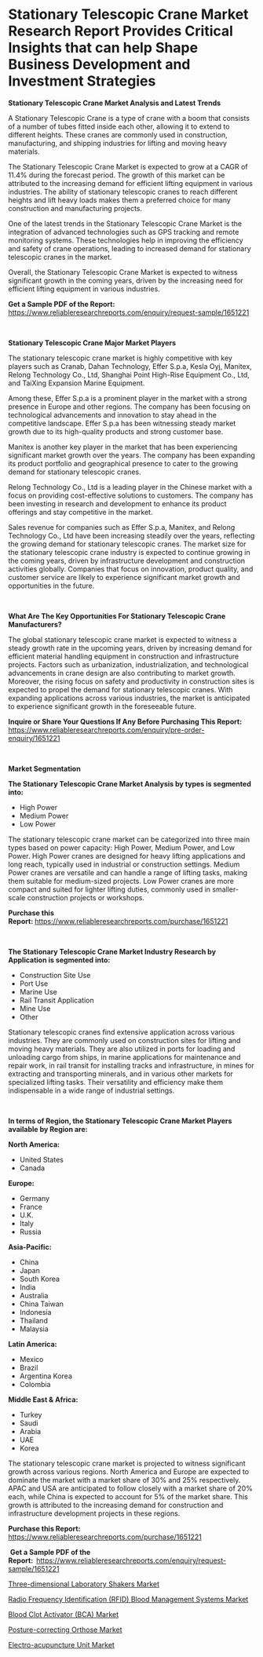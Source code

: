 <p><h1>Stationary Telescopic Crane Market Research Report Provides Critical Insights that can help Shape Business Development and Investment Strategies</h1></p><p><strong>Stationary Telescopic Crane Market Analysis and Latest Trends</strong></p>
<p><p>A Stationary Telescopic Crane is a type of crane with a boom that consists of a number of tubes fitted inside each other, allowing it to extend to different heights. These cranes are commonly used in construction, manufacturing, and shipping industries for lifting and moving heavy materials.</p><p>The Stationary Telescopic Crane Market is expected to grow at a CAGR of 11.4% during the forecast period. The growth of this market can be attributed to the increasing demand for efficient lifting equipment in various industries. The ability of stationary telescopic cranes to reach different heights and lift heavy loads makes them a preferred choice for many construction and manufacturing projects.</p><p>One of the latest trends in the Stationary Telescopic Crane Market is the integration of advanced technologies such as GPS tracking and remote monitoring systems. These technologies help in improving the efficiency and safety of crane operations, leading to increased demand for stationary telescopic cranes in the market.</p><p>Overall, the Stationary Telescopic Crane Market is expected to witness significant growth in the coming years, driven by the increasing need for efficient lifting equipment in various industries.</p></p>
<p><strong>Get a Sample PDF of the Report:&nbsp;</strong> <a href="https://www.reliableresearchreports.com/enquiry/request-sample/1651221">https://www.reliableresearchreports.com/enquiry/request-sample/1651221</a></p>
<p>&nbsp;</p>
<p><strong>Stationary Telescopic Crane Major Market Players</strong></p>
<p><p>The stationary telescopic crane market is highly competitive with key players such as Cranab, Dahan Technology, Effer S.p.a, Kesla Oyj, Manitex, Relong Technology Co., Ltd, Shanghai Point High-Rise Equipment Co., Ltd, and TaiXing Expansion Marine Equipment. </p><p>Among these, Effer S.p.a is a prominent player in the market with a strong presence in Europe and other regions. The company has been focusing on technological advancements and innovation to stay ahead in the competitive landscape. Effer S.p.a has been witnessing steady market growth due to its high-quality products and strong customer base.</p><p>Manitex is another key player in the market that has been experiencing significant market growth over the years. The company has been expanding its product portfolio and geographical presence to cater to the growing demand for stationary telescopic cranes.</p><p>Relong Technology Co., Ltd is a leading player in the Chinese market with a focus on providing cost-effective solutions to customers. The company has been investing in research and development to enhance its product offerings and stay competitive in the market.</p><p>Sales revenue for companies such as Effer S.p.a, Manitex, and Relong Technology Co., Ltd have been increasing steadily over the years, reflecting the growing demand for stationary telescopic cranes. The market size for the stationary telescopic crane industry is expected to continue growing in the coming years, driven by infrastructure development and construction activities globally. Companies that focus on innovation, product quality, and customer service are likely to experience significant market growth and opportunities in the future.</p></p>
<p>&nbsp;</p>
<p><strong>What Are The Key Opportunities For Stationary Telescopic Crane Manufacturers?</strong></p>
<p><p>The global stationary telescopic crane market is expected to witness a steady growth rate in the upcoming years, driven by increasing demand for efficient material handling equipment in construction and infrastructure projects. Factors such as urbanization, industrialization, and technological advancements in crane design are also contributing to market growth. Moreover, the rising focus on safety and productivity in construction sites is expected to propel the demand for stationary telescopic cranes. With expanding applications across various industries, the market is anticipated to experience significant growth in the foreseeable future.</p></p>
<p><strong>Inquire or Share Your Questions If Any Before Purchasing This Report:</strong> <a href="https://www.reliableresearchreports.com/enquiry/pre-order-enquiry/1651221">https://www.reliableresearchreports.com/enquiry/pre-order-enquiry/1651221</a></p>
<p>&nbsp;</p>
<p><strong>Market Segmentation</strong></p>
<p><strong>The Stationary Telescopic Crane Market Analysis by types is segmented into:</strong></p>
<p><ul><li>High Power</li><li>Medium Power</li><li>Low Power</li></ul></p>
<p><p>The stationary telescopic crane market can be categorized into three main types based on power capacity: High Power, Medium Power, and Low Power. High Power cranes are designed for heavy lifting applications and long reach, typically used in industrial or construction settings. Medium Power cranes are versatile and can handle a range of lifting tasks, making them suitable for medium-sized projects. Low Power cranes are more compact and suited for lighter lifting duties, commonly used in smaller-scale construction projects or workshops.</p></p>
<p><strong>Purchase this Report:&nbsp;</strong><a href="https://www.reliableresearchreports.com/purchase/1651221">https://www.reliableresearchreports.com/purchase/1651221</a></p>
<p>&nbsp;</p>
<p><strong>The Stationary Telescopic Crane Market Industry Research by Application is segmented into:</strong></p>
<p><ul><li>Construction Site Use</li><li>Port Use</li><li>Marine Use</li><li>Rail Transit Application</li><li>Mine Use</li><li>Other</li></ul></p>
<p><p>Stationary telescopic cranes find extensive application across various industries. They are commonly used on construction sites for lifting and moving heavy materials. They are also utilized in ports for loading and unloading cargo from ships, in marine applications for maintenance and repair work, in rail transit for installing tracks and infrastructure, in mines for extracting and transporting minerals, and in various other markets for specialized lifting tasks. Their versatility and efficiency make them indispensable in a wide range of industrial settings.</p></p>
<p>&nbsp;</p>
<p><strong>In terms of Region, the Stationary Telescopic Crane Market Players available by Region are:</strong></p>
<p>
    <p> <strong> North America: </strong>
        <ul>
            <li>United States</li>
            <li>Canada</li>
        </ul>
        </p> 
    <p> <strong> Europe: </strong>
        <ul>
            <li>Germany</li>
            <li>France</li>
            <li>U.K.</li>
            <li>Italy</li>
            <li>Russia</li>
        </ul>
        </p> 
    <p> <strong> Asia-Pacific: </strong>
        <ul>
            <li>China</li>
            <li>Japan</li>
            <li>South Korea</li>
            <li>India</li>
            <li>Australia</li>
            <li>China Taiwan</li>
            <li>Indonesia</li>
            <li>Thailand</li>
            <li>Malaysia</li>
        </ul>
        </p> 
    <p> <strong> Latin America: </strong>
        <ul>
            <li>Mexico</li>
            <li>Brazil</li>
            <li>Argentina Korea</li>
            <li>Colombia</li>
        </ul>
        </p> 
    <p> <strong> Middle East & Africa: </strong>
        <ul>
            <li>Turkey</li>
            <li>Saudi</li>
            <li>Arabia</li>
            <li>UAE</li>
            <li>Korea</li>
        </ul>
    </p>
    </p>
<p><p>The stationary telescopic crane market is projected to witness significant growth across various regions. North America and Europe are expected to dominate the market with a market share of 30% and 25% respectively. APAC and USA are anticipated to follow closely with a market share of 20% each, while China is expected to account for 5% of the market share. This growth is attributed to the increasing demand for construction and infrastructure development projects in these regions.</p></p>
<p><strong>Purchase this Report: </strong><a href="https://www.reliableresearchreports.com/purchase/1651221">https://www.reliableresearchreports.com/purchase/1651221</a></p>
<p>&nbsp;<strong>Get a Sample PDF of the Report:&nbsp;&nbsp;</strong><a href="https://www.reliableresearchreports.com/enquiry/request-sample/1651221">https://www.reliableresearchreports.com/enquiry/request-sample/1651221</a></p>
<p><strong></strong></p>
<p><p><a href="https://medium.com/@joannebell6556/three-dimensional-laboratory-shakers-market-size-cagr-trends-2024-2030-19a8bf9b0a2d">Three-dimensional Laboratory Shakers Market</a></p><p><a href="https://medium.com/@joannebell6556/radio-frequency-identification-rfid-blood-management-systems-market-the-key-to-successful-ac2ba500953f">Radio Frequency Identification (RFID) Blood Management Systems Market</a></p><p><a href="https://medium.com/@joannebell6556/blood-clot-activator-bca-market-the-key-to-successful-business-strategy-forecast-till-2031-1e5e7c796978">Blood Clot Activator (BCA) Market</a></p><p><a href="https://medium.com/@joannebell6556/posture-correcting-orthose-market-comprehensive-assessment-by-type-application-and-geography-3f7839a781b6">Posture-correcting Orthose Market</a></p><p><a href="https://medium.com/@joannebell6556/electro-acupuncture-unit-market-the-key-to-successful-business-strategy-forecast-till-2031-2ad765a6bb35">Electro-acupuncture Unit Market</a></p></p>